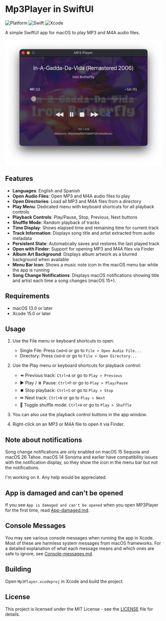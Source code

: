 # Mp3Player in SwiftUI

![Platform](https://img.shields.io/badge/macOS-13+-orange.svg)
![Swift](https://img.shields.io/badge/Swift-5-color=9494ff.svg)
![Xcode](https://img.shields.io/badge/Xcode-15.2+-lavender.svg)

A simple SwiftUI app for macOS to play MP3 and M4A audio files.

<img src="Images/Main-window.png" width="600px">

## Features

- **Languages**: English and Spanish
- **Open Audio Files**: Open MP3 and M4A audio files to play
- **Open Directories**: Load all MP3 and M4A files from a directory
- **Play Menu**: Dedicated menu with keyboard shortcuts for all playback controls
- **Playback Controls**: Play/Pause, Stop, Previous, Next buttons
- **Shuffle Mode**: Random playback of tracks
- **Time Display**: Shows elapsed time and remaining time for current track
- **Track Information**: Displays song title and artist extracted from audio metadata
- **Persistent State**: Automatically saves and restores the last played track
- **Open with Finder**: Support for opening MP3 and M4A files via Finder
- **Album Art Background**: Displays album artwork as a blurred background when available
- **Menu Bar Icon**: Shows a music note icon in the macOS menu bar while the app is running
- **Song Change Notifications**: Displays macOS notifications showing title and artist each time a song changes (macOS 15+).

## Requirements

- macOS 13.0 or later
- Xcode 15.0 or later

## Usage

1. Use the File menu or keyboard shortcuts to open:
 	- Single File: Press `Cmd+O` or go to `File > Open Audio File...`
	- Directory: Press `Cmd+D` or go to `File > Open Directory...`

2. Use the Play menu or keyboard shortcuts for playback control:
 	- ⏪️ Previous track: `Ctrl+A` or go to `Play > Previous`
 	- ▶️ Play / ⏸️ Pause: `Ctrl+P` or go to `Play > Play/Pause`
 	- ⏹️ Stop playback: `Ctrl+S` or go to `Play > Stop`
 	- ⏩️ Next track: `Ctrl+N` or go to `Play > Next`
 	- 🔀 Toggle shuffle mode: `Ctrl+H` or go to `Play > Shuffle`

3. You can also use the playback control buttons in the app window.
	
4. Right-click on an MP3 or M4A file to open it via Finder.

## Note about notifications

Song change notifications are only enabled on macOS 15 Sequoia and macOS 26 Tahoe. macOS 14 Sonoma and earlier have compatibility issues with the notification display, so they show the icon in the menu bar but not the notifications. 

I'm working on it. Any help would be appreciated.

## App is damaged and can't be opened

If you see `App is damaged and can't be opened` when you open MP3Player for the first time, read [App-damaged.md](DOCS/App-damaged.md).

## Console Messages

You may see various console messages when running the app in Xcode. Most of these are harmless system messages from macOS frameworks. For a detailed explanation of what each message means and which ones are safe to ignore, see [Console-messages.md](DOCS/Console-messages.md).

## Building

Open `Mp3Player.xcodeproj` in Xcode and build the project.

## License

This project is licensed under the MIT License - see the [LICENSE](LICENSE) file for details.

